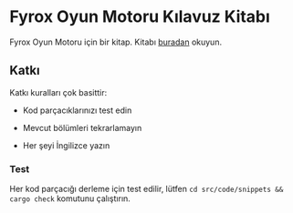 # Fyrox Oyun Motoru Kılavuz Kitabı



Fyrox Oyun Motoru için bir kitap. Kitabı [buradan](https://fyrox-book.github.io) okuyun.



## Katkı



Katkı kuralları çok basittir:



- Kod parçacıklarınızı test edin

- Mevcut bölümleri tekrarlamayın

- Her şeyi İngilizce yazın



### Test



Her kod parçacığı derleme için test edilir, lütfen `cd src/code/snippets && cargo check` komutunu çalıştırın.